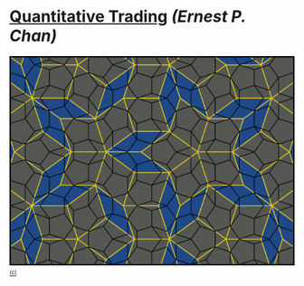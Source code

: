 # [Quantitative Trading](https://www.amazon.com/Quantitative-Trading-Build-Algorithmic-Business-ebook/dp/B097QGPVND) _(Ernest P. Chan)_
[![Quantitative Trading](cover/penrose_tiling_640.jpg?raw=true "Quantitative Trading")](..)
[<sub><sup>(c)</sup></sub>](https://commons.wikimedia.org/wiki/File:Penrose_Tiling_(P1_over_P3).svg)
